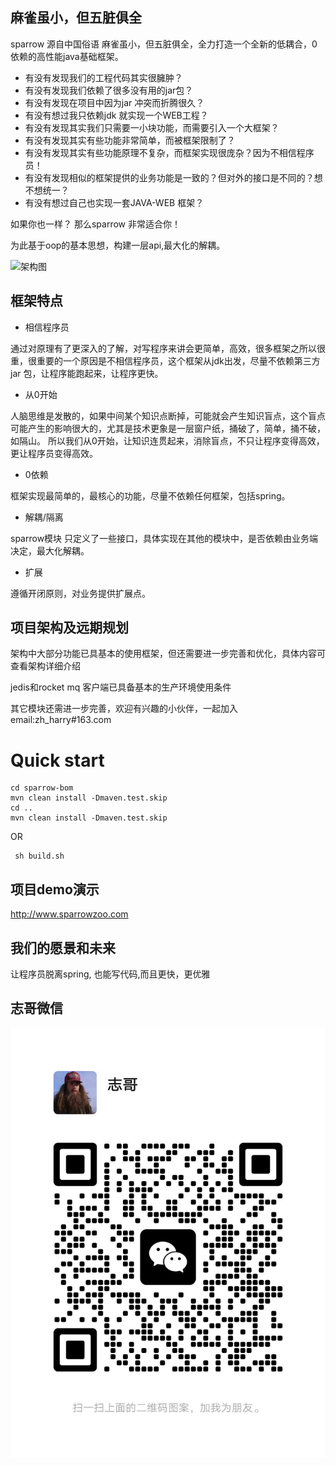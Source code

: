 麻雀虽小，但五脏俱全 
---
sparrow 源自中国俗语 麻雀虽小，但五脏俱全，全力打造一个全新的低耦合，0依赖的高性能java基础框架。

- 有没有发现我们的工程代码其实很臃肿？
- 有没有发现我们依赖了很多没有用的jar包？
- 有没有发现在项目中因为jar 冲突而折腾很久？
- 有没有想过我只依赖jdk 就实现一个WEB工程？
- 有没有发现其实我们只需要一小块功能，而需要引入一个大框架？
- 有没有发现其实有些功能非常简单，而被框架限制了？
- 有没有发现其实有些功能原理不复杂，而框架实现很庞杂？因为不相信程序员！
- 有没有发现相似的框架提供的业务功能是一致的？但对外的接口是不同的？想不想统一？
- 有没有想过自己也实现一套JAVA-WEB 框架？

如果你也一样？
那么sparrow 非常适合你！

为此基于oop的基本思想，构建一层api,最大化的解耦。

![架构图](https://user-images.githubusercontent.com/5276088/172513968-9a6b1e84-3b92-4834-b374-a58a1fac7438.png)

框架特点
---
- 相信程序员

通过对原理有了更深入的了解，对写程序来讲会更简单，高效，很多框架之所以很重，很重要的一个原因是不相信程序员，这个框架从jdk出发，尽量不依赖第三方jar 包，让程序能跑起来，让程序更快。

- 从0开始

人脑思维是发散的，如果中间某个知识点断掉，可能就会产生知识盲点，这个盲点可能产生的影响很大的，尤其是技术更象是一层窗户纸，捅破了，简单，捅不破，如隔山。
所以我们从0开始，让知识连贯起来，消除盲点，不只让程序变得高效，更让程序员变得高效。

- 0依赖

框架实现最简单的，最核心的功能，尽量不依赖任何框架，包括spring。


- 解耦/隔离

sparrow模块 只定义了一些接口，具体实现在其他的模块中，是否依赖由业务端决定，最大化解耦。

- 扩展
 
遵循开闭原则，对业务提供扩展点。

项目架构及远期规划
---
架构中大部分功能已具基本的使用框架，但还需要进一步完善和优化，具体内容可查看架构详细介绍

jedis和rocket mq 客户端已具备基本的生产环境使用条件

其它模块还需进一步完善，欢迎有兴趣的小伙伴，一起加入
email:zh_harry#163.com


# Quick start

```aidl
cd sparrow-bom
mvn clean install -Dmaven.test.skip
cd ..
mvn clean install -Dmaven.test.skip
```
OR
```aidl
 sh build.sh
```
## 项目demo演示
http://www.sparrowzoo.com
 
我们的愿景和未来
--------
让程序员脱离spring, 也能写代码,而且更快，更优雅

志哥微信
---

![wechar](img.png)

